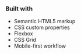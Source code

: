 
### Built with

- Semantic HTML5 markup
- CSS custom properties
- Flexbox
- CSS Grid
- Mobile-first workflow
